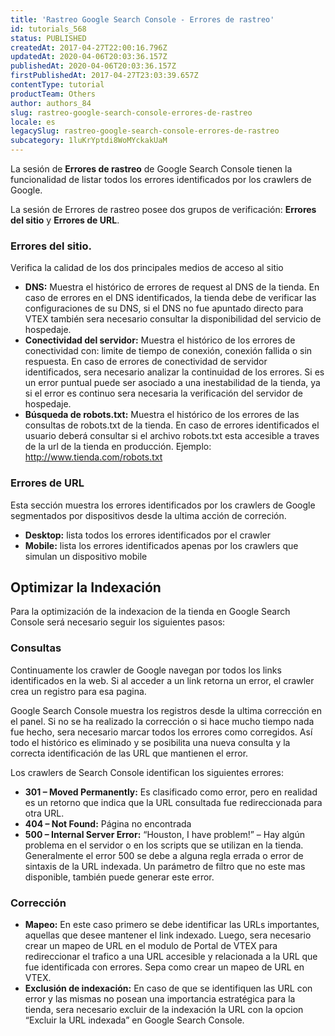 ```yaml
---
title: 'Rastreo Google Search Console - Errores de rastreo'
id: tutorials_568
status: PUBLISHED
createdAt: 2017-04-27T22:00:16.796Z
updatedAt: 2020-04-06T20:03:36.157Z
publishedAt: 2020-04-06T20:03:36.157Z
firstPublishedAt: 2017-04-27T23:03:39.657Z
contentType: tutorial
productTeam: Others
author: authors_84
slug: rastreo-google-search-console-errores-de-rastreo
locale: es
legacySlug: rastreo-google-search-console-errores-de-rastreo
subcategory: 1luKrYptdi8WoMYckakUaM
---
```


La sesión de **Errores de rastreo** de Google Search Console tienen la funcionalidad de listar todos los errores identificados por los crawlers de Google.

La sesión de Errores de rastreo posee dos grupos de verificación: **Errores del sitio** y **Errores de URL**.

### Errores del sitio.

Verifica la calidad de los dos principales medios de acceso al sitio

- **DNS:** Muestra el histórico de errores de request al DNS de la tienda.
En caso de errores en el DNS identificados, la tienda debe de verificar las configuraciones de su DNS, si el DNS no fue apuntado directo para VTEX también sera necesario consultar la disponibilidad del servicio de hospedaje.
- **Conectividad del servidor:** Muestra el histórico de los errores de conectividad con: limite de tiempo de conexión, conexión fallida o sin respuesta.
En caso de errores de conectividad de servidor identificados, sera necesario analizar la continuidad de los errores. Si es un error puntual puede ser asociado a una inestabilidad de la tienda, ya si el error es continuo sera necesaria la verificación del servidor de hospedaje.
- **Búsqueda de robots.txt:** Muestra el histórico de los errores de las consultas de robots.txt de la tienda.
En caso de errores identificados el usuario deberá consultar si el archivo robots.txt esta accesible a traves de la url de la tienda en producción. Ejemplo: http://www.tienda.com/robots.txt

### Errores de URL

Esta sección muestra los errores identificados por los crawlers de Google segmentados por dispositivos desde la ultima acción de correción.

- **Desktop:** lista todos los errores identificados por el crawler
- **Mobile:** lista los errores identificados apenas por los crawlers que simulan un dispositivo mobile

## Optimizar la Indexación

Para la optimización de la indexacion de la tienda en Google Search Console será necesario seguir los siguientes pasos:

### Consultas

Continuamente los crawler de Google navegan por todos los links identificados en la web. Si al acceder a un link retorna un error, el crawler crea un registro para esa pagina.

Google Search Console muestra los registros desde la ultima corrección en el panel. Si no se ha realizado la corrección o si hace mucho tiempo nada fue hecho, sera necesario marcar todos los errores como corregidos. Así todo el histórico es eliminado y se posibilita una nueva consulta y la correcta identificación de las URL que mantienen el error.

Los crawlers de Search Console identifican los siguientes errores:

- **301 – Moved Permanently:** Es clasificado como error, pero en realidad es un retorno que indica que la URL consultada fue redireccionada para otra URL.
- **404 – Not Found:** Página no encontrada
- **500 – Internal Server Error:** &#8220;Houston, I have problem!&#8221; &#8211; Hay algún problema en el servidor o en los scripts que se utilizan en la tienda. Generalmente el error 500 se debe a alguna regla errada o error de sintaxis de la URL indexada. Un parámetro de filtro que no este mas disponible, también puede generar este error.

### Corrección 

- **Mapeo:** En este caso primero se debe identificar las URLs importantes, aquellas que desee mantener el link indexado. Luego, sera necesario crear un mapeo de URL en el modulo de Portal de VTEX para redireccionar el trafico a una URL accesible y relacionada a la URL que fue identificada con errores. Sepa como crear un mapeo de URL en VTEX.
- **Exclusión de indexación:** En caso de que se identifiquen las URL con error y las mismas no posean una importancia estratégica para la tienda, sera necesario excluir de la indexación la URL con la opcion &#8220;Excluir la URL indexada&#8221; en Google Search Console.

